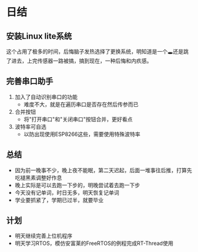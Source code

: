 # 日结

## 安装Linux lite系统

这个占用了极多的时间，后悔脑子发热选择了更换系统，明知道是一个🕳还是跳了进去，上完传感器一路被搞，搞到现在，一种后悔和内疚感。

## 完善串口助手

1. 加入了自动识别串口的功能
   * 难度不大，就是在遍历串口是否存在然后传参而已
2. 合并按钮
   * 将"打开串口"和"关闭串口"按钮合并，更好看点
3. 波特率可自选
   * 以防出现使用ESP8266这些，需要使用特殊波特率

## 总结

* 因为前一晚事不少，晚上夜不能眠，第二天迟起，后面一堆事往后推，打算先吃褪黑素调整好作息
* 晚上实际是可以去跑一下步的，明晚尝试着去跑一下步
* 今天没有记单词，时日无多，明天恢复记单词
* 学业要抓紧了，学期已过半，就要毕业

## 计划

* 明天继续完善上位机程序
* 明天学习RTOS，模仿安富莱的FreeRTOS的例程完成RT-Thread使用